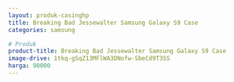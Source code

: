 ```yaml
---
layout: produk-casinghp
title: Breaking Bad Jessewalter Samsung Galaxy S9 Case
categories: samsung

# Produk
product-title: Breaking Bad Jessewalter Samsung Galaxy S9 Case
image-drive: 1tkq-gSqZ13MFlWA3DNofw-SbeCd9T3SS
harga: 90000
---
```

